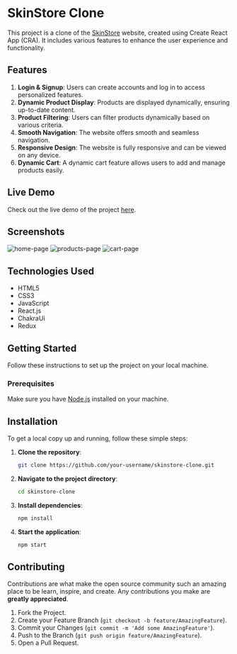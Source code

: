 # SkinStore Clone

This project is a clone of the [SkinStore](https://www.skinstore.com/) website, created using Create React App (CRA). It includes various features to enhance the user experience and functionality.

## Features

1. **Login & Signup**: Users can create accounts and log in to access personalized features.
2. **Dynamic Product Display**: Products are displayed dynamically, ensuring up-to-date content.
3. **Product Filtering**: Users can filter products dynamically based on various criteria.
4. **Smooth Navigation**: The website offers smooth and seamless navigation.
5. **Responsive Design**: The website is fully responsive and can be viewed on any device.
6. **Dynamic Cart**: A dynamic cart feature allows users to add and manage products easily.

## Live Demo

Check out the live demo of the project [here](https://skinstore-clone-fawn.vercel.app/).

## Screenshots

![home-page](https://github.com/user-attachments/assets/0f492e72-20fe-45aa-ba94-c32187904a0e)
![products-page](https://github.com/user-attachments/assets/dfa4e1b1-6032-49f0-915f-acd0a3df74fe)
![cart-page](https://github.com/user-attachments/assets/1fad84d2-eb76-4a7a-8aad-e9ab83517a92)
## Technologies Used

* HTML5
* CSS3
* JavaScript
* React.js
* ChakraUi
* Redux

## Getting Started

Follow these instructions to set up the project on your local machine.

### Prerequisites

Make sure you have [Node.js](https://nodejs.org/) installed on your machine.

## Installation

To get a local copy up and running, follow these simple steps:

1. **Clone the repository**:
    ```sh
    git clone https://github.com/your-username/skinstore-clone.git
    ```
2. **Navigate to the project directory**:
    ```sh
    cd skinstore-clone
    ```
3. **Install dependencies**:
    ```sh
    npm install
    ```
4. **Start the application**:
    ```sh
    npm start
    ```

## Contributing

Contributions are what make the open source community such an amazing place to be learn, inspire, and create. Any contributions you make are **greatly appreciated**.

1. Fork the Project.
2. Create your Feature Branch (`git checkout -b feature/AmazingFeature`).
3. Commit your Changes (`git commit -m 'Add some AmazingFeature'`).
4. Push to the Branch (`git push origin feature/AmazingFeature`).
5. Open a Pull Request.
